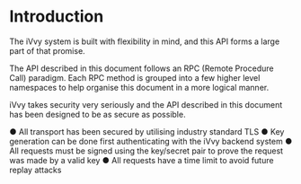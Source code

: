 # Introduction

The iVvy system is built with flexibility in mind, and this API forms a large part of that promise. 

The API described in this document follows an RPC (Remote Procedure Call) paradigm. Each RPC method is grouped into a few higher level namespaces to help organise this document in a more logical manner.

iVvy takes security very seriously and the API described in this document has been designed to be as secure as possible. 

●	All transport has been secured by utilising industry standard TLS
●	Key generation can be done first authenticating with the iVvy backend system
●	All requests must be signed using the key/secret pair to prove the request was made by a valid key
●	All requests have a time limit to avoid future replay attacks


